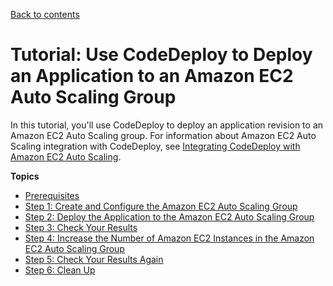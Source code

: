 [Back to contents](index.md)

# Tutorial: Use CodeDeploy to Deploy an Application to an Amazon EC2 Auto Scaling Group<a name="tutorials-auto-scaling-group"></a>

In this tutorial, you'll use CodeDeploy to deploy an application revision to an Amazon EC2 Auto Scaling group\. For information about Amazon EC2 Auto Scaling integration with CodeDeploy, see [Integrating CodeDeploy with Amazon EC2 Auto Scaling](integrations-aws-auto-scaling.md)\.

**Topics**
+ [Prerequisites](tutorials-auto-scaling-group-prerequisites.md)
+ [Step 1: Create and Configure the Amazon EC2 Auto Scaling Group](tutorials-auto-scaling-group-create-auto-scaling-group.md)
+ [Step 2: Deploy the Application to the Amazon EC2 Auto Scaling Group](tutorials-auto-scaling-group-create-deployment.md)
+ [Step 3: Check Your Results](tutorials-auto-scaling-group-verify.md)
+ [Step 4: Increase the Number of Amazon EC2 Instances in the Amazon EC2 Auto Scaling Group](tutorials-auto-scaling-group-scale-up.md)
+ [Step 5: Check Your Results Again](tutorials-auto-scaling-group-reverify.md)
+ [Step 6: Clean Up](tutorials-auto-scaling-group-clean-up.md)